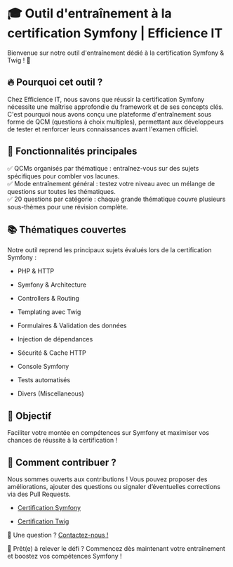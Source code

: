 # 🎓 Outil d'entraînement à la certification Symfony | Efficience IT

Bienvenue sur notre outil d'entraînement dédié à la certification Symfony & Twig ! 🚀

## 🔥 Pourquoi cet outil ?

Chez Efficience IT, nous savons que réussir la certification Symfony nécessite une maîtrise approfondie du framework et de ses concepts clés. C'est pourquoi nous avons conçu une plateforme d'entraînement sous forme de QCM (questions à choix multiples), permettant aux développeurs de tester et renforcer leurs connaissances avant l'examen officiel.

## 🎯 Fonctionnalités principales

✅ QCMs organisés par thématique : entraînez-vous sur des sujets spécifiques pour combler vos lacunes.  
✅ Mode entraînement général : testez votre niveau avec un mélange de questions sur toutes les thématiques.  
✅ 20 questions par catégorie : chaque grande thématique couvre plusieurs sous-thèmes pour une révision complète.

## 📚 Thématiques couvertes

Notre outil reprend les principaux sujets évalués lors de la certification Symfony :

-   PHP & HTTP
    
-   Symfony & Architecture
    
-   Controllers & Routing
    
-   Templating avec Twig
    
-   Formulaires & Validation des données
    
-   Injection de dépendances
    
-   Sécurité & Cache HTTP
    
-   Console Symfony
    
-   Tests automatisés
    
-   Divers (Miscellaneous)
    
## 🎯 Objectif

Faciliter votre montée en compétences sur Symfony et maximiser vos chances de réussite à la certification !

## 📌 Comment contribuer ?

Nous sommes ouverts aux contributions ! Vous pouvez proposer des améliorations, ajouter des questions ou signaler d’éventuelles corrections via des Pull Requests.

-   [Certification Symfony](https://github.com/efficience-it/certification-symfony)
    
-   [Certification Twig](https://github.com/efficience-it/certification-twig)
    
📩 Une question ? [Contactez-nous !](https://www.itefficience.com/contact)

🚀 Prêt(e) à relever le défi ? Commencez dès maintenant votre entraînement et boostez vos compétences Symfony !

